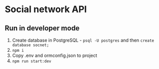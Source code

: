 # Social network API

## Run in developer mode

1. Create database in PostgreSQL - `psql -U postgres` and then `create database socnet;`  
2. `npm i`  
3. Copy .env and ormconfig.json to project
4. `npm run start:dev`
